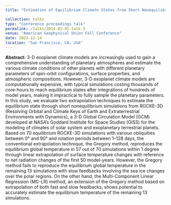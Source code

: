 ```yaml
---
title: "Estimation of Equilibrium Climate States from Short Nonequilibrium Simulations of 3-D Exoplanet Climate Models"

collection: talks
type: "Conference proceedings talk"
permalink: /talks/2014-03-01-talk-3
venue: "American Geophysical Union Fall Conference"
date: 2023-12-14
location: "San Francisco, CA, USA"
---
```


**Abstract:** 3-D exoplanet climate models are increasingly used to gain a comprehensive understanding of planetary atmospheres and estimate the various climate conditions of other planets with different planetary parameters of spin-orbit configurations, surface properties, and atmospheric compositions. However, 3-D exoplanet climate models are computationally expensive, with typical simulations costing thousands of core-hours to reach equilibrium states after integrations of hundreds of model years, making it impractical to fully sample the planetary parameters. In this study, we evaluate two extrapolation techniques to estimate the equilibrium state through short nonequilibrium simulations from ROCKE-3D (Resolving Orbital and Climate Keys of Earth and Extraterrestrial Environments with Dynamics), a 3-D Global Circulation Model (GCM) developed at NASA’s Goddard Institute for Space Studies (GISS) for the modeling of climates of solar system and exoplanetary terrestrial planets. Based on 70 equilibrium ROCKE-3D simulations with various obliquities between 0° and 90° and rotation periods between 1–128 days, the conventional extrapolation technique, the Gregory method, reproduces the equilibrium global temperature in 57 out of 70 simulations within 1 degree through linear extrapolation of surface temperature changes with reference to net radiation changes of the first 50 model-years. However, the Gregory method fails to reproduce the equilibrium global temperature in the remaining 13 simulations with slow feedbacks involving the sea ice changes over the polar regions. On the other hand, the Multi-Component Linear Regression (MC-LR) method, an extension of the Gregory method based on extrapolation of both fast and slow feedbacks, shows potential to accurately estimate the equilibrium temperature of the remaining 13 simulations.
